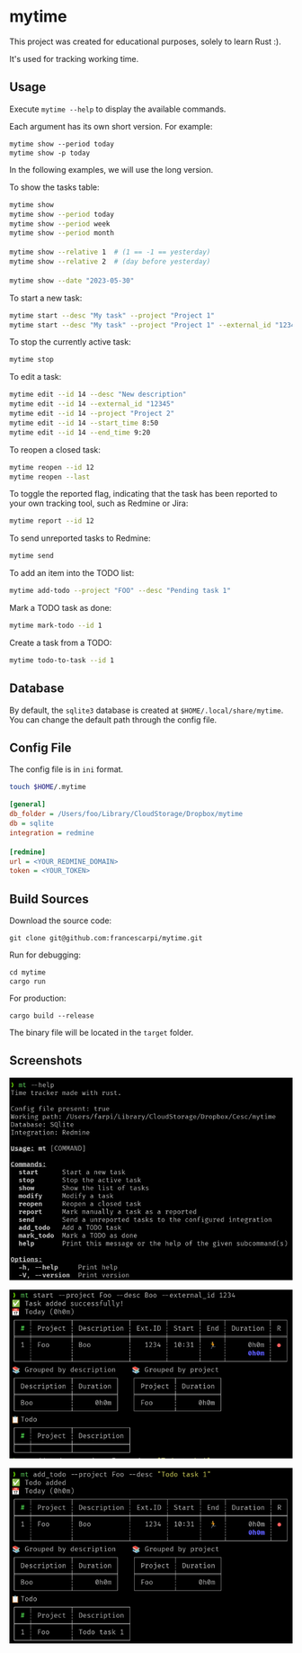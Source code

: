# mytime

This project was created for educational purposes, solely to learn Rust :).

It's used for tracking working time.

## Usage

Execute `mytime --help` to display the available commands.

Each argument has its own short version. For example:

```
mytime show --period today
mytime show -p today
```

In the following examples, we will use the long version.

To show the tasks table:

```bash
mytime show
mytime show --period today
mytime show --period week
mytime show --period month

mytime show --relative 1  # (1 == -1 == yesterday)
mytime show --relative 2  # (day before yesterday)

mytime show --date "2023-05-30"
```

To start a new task:

```bash
mytime start --desc "My task" --project "Project 1"
mytime start --desc "My task" --project "Project 1" --external_id "12345"
```

To stop the currently active task:

```bash
mytime stop
```

To edit a task:

```bash
mytime edit --id 14 --desc "New description"
mytime edit --id 14 --external_id "12345"
mytime edit --id 14 --project "Project 2"
mytime edit --id 14 --start_time 8:50
mytime edit --id 14 --end_time 9:20
```

To reopen a closed task:

```bash
mytime reopen --id 12
mytime reopen --last
```

To toggle the reported flag, indicating that the task has been reported to your own tracking tool, such as Redmine or Jira:

```bash
mytime report --id 12
```

To send unreported tasks to Redmine:

```bash
mytime send
```

To add an item into the TODO list:

```bash
mytime add-todo --project "FOO" --desc "Pending task 1"
```

Mark a TODO task as done:

```bash
mytime mark-todo --id 1
```

Create a task from a TODO:

```bash
mytime todo-to-task --id 1
```

## Database

By default, the `sqlite3` database is created at `$HOME/.local/share/mytime`. You can change the default path through the config file.

## Config File

The config file is in `ini` format.

```bash
touch $HOME/.mytime
```

```ini
[general]
db_folder = /Users/foo/Library/CloudStorage/Dropbox/mytime
db = sqlite
integration = redmine

[redmine]
url = <YOUR_REDMINE_DOMAIN>
token = <YOUR_TOKEN>
```

## Build Sources

Download the source code:

```
git clone git@github.com:francescarpi/mytime.git
```

Run for debugging:

```
cd mytime
cargo run
```

For production:

```
cargo build --release
```

The binary file will be located in the `target` folder.

## Screenshots

![Screenshot 1](./screenshots/cap1.png)

![Screenshot 2](./screenshots/cap2.png)

![Screenshot 3](./screenshots/cap3.png)
